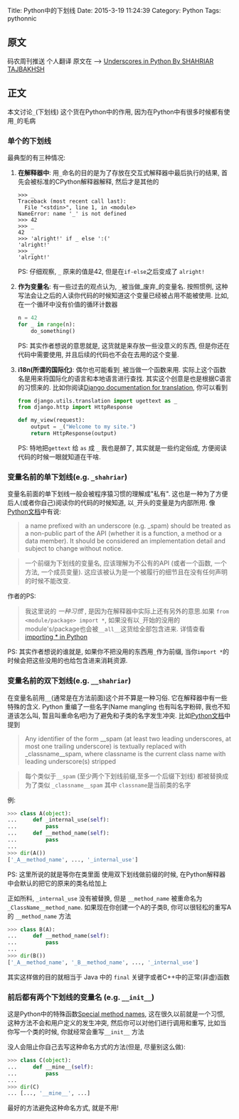 Title: Python中的下划线
Date: 2015-3-19 11:24:39
Category: Python
Tags: pythonnic


## 原文
码农周刊推送 个人翻译
原文在 --> [Underscores in Python By SHAHRIAR TAJBAKHSH](http://shahriar.svbtle.com/underscores-in-python)

## 正文

本文讨论`_`(下划线) 这个货在Python中的作用, 因为在Python中有很多时候都有使用`_`的毛病

### 单个的下划线

最典型的有三种情况:

1. **在解释器中**: 用`_`命名的目的是为了存放在交互式解释器中最后执行的结果, 首先会被标准的CPython解释器解释, 然后才是其他的

    ```
    >>> _
    Traceback (most recent call last):
      File "<stdin>", line 1, in <module>
    NameError: name '_' is not defined
    >>> 42
    >>> _
    42
    >>> 'alright!' if _ else ':('
    'alright!'
    >>> _
    'alright!'
    ```
    PS: 仔细观察, `_` 原来的值是42, 但是在`if-else`之后变成了 `alright!`

2. **作为变量名**: 有一些过去的观点认为, `_`被当做_废弃_的变量名. 按照惯例, 这种写法会让之后的人读你代码的时候知道这个变量已经被占用不能被使用.
比如, 在一个循环中没有价值的循环计数器

    ```Python
    n = 42
    for _ in range(n):
        do_something()
    ```

    PS: 其实作者想说的意思就是, 这货就是来存放一些没意义的东西, 但是你还在代码中需要使用, 并且后续的代码也不会在去用的这个变量.

3. **i18n(所谓的国际化)**: 偶尔也可能看到`_`被当做一个函数来用. 实际上这个函数名是用来将国际化的语言和本地语言进行查找. 其实这个创意是也是根据C语言的习惯来的.
比如你阅读[Django documentation for translation](https://docs.djangoproject.com/en/dev/topics/i18n/translation/), 你可以看到

    ```Python
    from django.utils.translation import ugettext as _
    from django.http import HttpResponse
    
    def my_view(request):
        output = _("Welcome to my site.")
        return HttpResponse(output)
    ```
    
    PS: 特地把`gettext` 给 `as` 成 `_` 我也是醉了, 其实就是一些约定俗成, 方便阅读代码的时候一眼就知道在干啥.

### 变量名前的单下划线(e.g. `_shahriar`)

变量名前面的单下划线一般会被程序猿习惯的理解成"私有". 这也是一种为了方便后人(或者你自己)阅读你的代码的时候知道, 以`_`开头的变量是为内部所用. 像[Python文档](https://docs.python.org/3.4/tutorial/classes.html#tut-private)中有说:

> a name prefixed with an underscore (e.g. _spam) should be treated as a non-public part of the API (whether it is a function, a method or a data member). It should be considered an implementation detail and subject to change without notice.

> 一个前缀为下划线的变量名, 应该理解为不公有的API (或者一个函数, 一个方法, 一个成员变量). 这应该被认为是一个被履行的细节且在没有任何声明的时候不能改变.

作者的PS: 
> 我这里说的 _一种习惯_ , 是因为在解释器中实际上还有另外的意思.如果 `from <module/package> import *`, 如果没有以`_`开始的没用的module's/package也会被`__all__`这货给全部包含进来. 详情查看[importing * in Python](http://shahriar.svbtle.com/importing-star-in-python)

PS: 其实作者想说的谁就是, 如果你不把没用的东西用`_`作为前缀, 当你`import *`的时候会把这些没用的也给包含进来消耗资源.

### 变量名前的双下划线(e.g. `__shahriar`)

在变量名前用`__`(通常是在方法前面)这个并不算是一种习俗. 它在解释器中有一些特殊的含义. Python 重编了一些名字(Name mangling 也有叫名字粉碎, 我也不知道该怎么叫, 暂且叫重命名吧)为了避免和子类的名字发生冲突. 比如[Python文档](https://docs.python.org/3.4/tutorial/classes.html#tut-private)中提到

> Any identifier of the form __spam (at least two leading underscores, at most one trailing underscore) is textually replaced with _classname__spam, where classname is the current class name with leading underscore(s) stripped

> 每个类似于`__spam` (至少两个下划线前缀,至多一个后缀下划线) 都被替换成为了类似 `_classname__spam` 其中 `classname`是当前类的名字

例:

```Python
>>> class A(object):
...     def _internal_use(self):
...         pass
...     def __method_name(self):
...         pass
... 
>>> dir(A())
['_A__method_name', ..., '_internal_use']
```

PS: 这里所说的就是等你在类里面 使用双下划线做前缀的时候, 在Python解释器中会默认的把它的原来的类名给加上

正如所料, `_internal_use` 没有被替换, 但是 `__method_name` 被重命名为 `_ClassName__method_name`. 如果现在你创建一个A的子类B, 你可以很轻松的重写A的 `__method_name` 方法

```Python
>>> class B(A):
...     def __method_name(self):
...         pass
... 
>>> dir(B())
['_A__method_name', '_B__method_name', ..., '_internal_use']
```

其实这样做的目的就相当于 Java 中的 `final` 关键字或者C++中的正常(非虚)函数

### 前后都有两个下划线的变量名 (e.g. `__init__`)

这是Python中的特殊函数[Special method names](https://docs.python.org/3.4/reference/datamodel.html#specialnames), 这在很久以前就是一个习惯, 这种方法不会和用户定义的发生冲突, 然后你可以对他们进行调用和重写, 比如当你写一个类的时候, 你就经常会重写`__init__` 方法

没人会阻止你自己去写这种命名方式的方法(但是, 尽量别这么做):

```Python
>>> class C(object):
...     def __mine__(self):
...         pass
...
>>> dir(C)
... [..., '__mine__', ...]
```

最好的方法避免这种命名方式, 就是不用!





